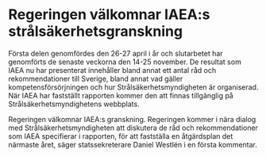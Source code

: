 # Regeringen välkomnar IAEA:s strålsäkerhetsgranskning

Första delen genomfördes den 26-27 april i år och slutarbetet har genomförts de senaste veckorna den 14-25 november. De resultat som IAEA nu har presenterat innehåller bland annat ett antal råd och rekommendationer till Sverige, bland annat vad gäller kompetensförsörjningen och hur Strålsäkerhetsmyndigheten är organiserad. När IAEA har fastställt rapporten kommer den att finnas tillgänglig på Strålsäkerhetsmyndighetens webbplats.

Regeringen välkomnar IAEA:s granskning. Regeringen kommer i nära dialog med Strålsäkerhetsmyndigheten att diskutera de råd och rekommendationer som IAEA specifierar i rapporten, för att fastställa en åtgärdsplan det närmaste året, säger statssekreterare Daniel Westlén i en första kommentar.
